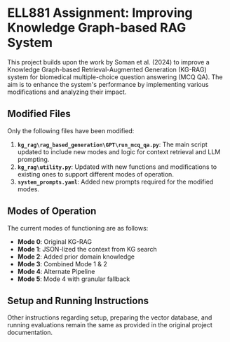 # ELL881 Assignment: Improving Knowledge Graph-based RAG System

This project builds upon the work by Soman et al. (2024) to improve a Knowledge Graph-based Retrieval-Augmented Generation (KG-RAG) system for biomedical multiple-choice question answering (MCQ QA). The aim is to enhance the system's performance by implementing various modifications and analyzing their impact.

## Modified Files

Only the following files have been modified:

1. **`kg_rag\rag_based_generation\GPT\run_mcq_qa.py`**: The main script updated to include new modes and logic for context retrieval and LLM prompting.
2. **`kg_rag\utility.py`**: Updated with new functions and modifications to existing ones to support different modes of operation.
3. **`system_prompts.yaml`**: Added new prompts required for the modified modes.

## Modes of Operation

The current modes of functioning are as follows:

- **Mode 0**: Original KG-RAG
- **Mode 1**: JSON-lized the context from KG search
- **Mode 2**: Added prior domain knowledge
- **Mode 3**: Combined Mode 1 & 2
- **Mode 4**: Alternate Pipeline
- **Mode 5**: Mode 4 with granular fallback

## Setup and Running Instructions

Other instructions regarding setup, preparing the vector database, and running evaluations remain the same as provided in the original project documentation.
